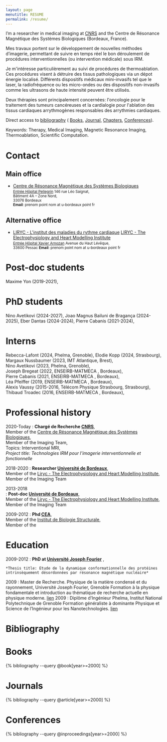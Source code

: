 ```yaml
---
layout: page
menutitle: RESUME
permalink: /resume/
---
```


I’m a researcher in medical imaging at [CNRS](https://www.cnrs.fr/fr/page-daccueil) and the Centre de Résonance Magnétique des Systèmes Biologiques (Bordeaux, France).

Mes travaux portent sur le développement de nouvelles méthodes d’imagerie, permettant de suivre en temps réel le bon déroulement de procédures interventionnelles (ou intervention médicale) sous IRM. 

Je m'intéresse particulièrement au suivi de procédures de thermoablation. Ces procédures visent à détruire des tissus pathologiques via un dépot énergie localisé. Différents dispositifs médicaux mini-invasifs tel que le laser, la radiofréquence ou les micro-ondes ou des dispositifs non-invasifs comme les ultrasons de haute intensité peuvent être utilisés. 

Deux thérapies sont principalement concernées: l'oncologie pour le traitement des tumeurs cancéreuses et la cardialogie pour l'ablation des tissus cardiaques arrythmogènes responsables des arrythmies cardiaques. 



Direct access to [bibliography](#bibliography) ( [Books](#books), [Journal](#Journal), [Chapters](#chapters), [Conferences](#conferences)).

<!---
[GitHub](#github), [Calls](#calls), [Highlights](#highlights), [PrePrints](#preprints),
-->

Keywords: Therapy, Medical Imaging, Magnetic Resonance Imaging, Thermoablation, Scientific Computation.

# Contact

## Main office

* [Centre de Résonance Magnétique des Systèmes Biologiques](https://www.rmsb.u-bordeaux.fr/fr/)  
  <small>
  [Entrée Hôpital Pellegrin](https://www.chu-bordeaux.fr/CHU-de-Bordeaux/H%C3%B4pitaux-et-sites-du-CHU/Groupe-hospitalier-Pellegrin/)
  146 rue Léo Saignat,   
  Bâtiment 4A – Zone Nord,  
  33076 Bordeaux  
  **Email**: prenom  point nom at u-bordeaux point fr
  </small>



## Alternative office

* [LIRYC - L'institut des maladies du rythme cardiaque](https://www.ihu-liryc.fr/en/) 
  [LIRYC - The Electrophysiology and Heart Modelling Institute](https://www.ihu-liryc.fr/fr/)  
  <small>
  [Entrée Hôpital Xavier Arnozan](https://www.chu-bordeaux.fr/CHU-de-Bordeaux/H%C3%B4pitaux-et-sites-du-CHU/Groupe-hospitalier-Sud/H%C3%B4pital-Xavier-Arnozan/)
  Avenue du Haut Lévêque,   
  33600 Pessac
  **Email**: prenom point nom at u-bordeaux point fr
  </small>


# Post-doc students

Maxime Yon (2019-2021),

# PhD students

Nino Avetikovi (2024-2027),
Joao Magnus Bailuni de Bragança (2024-2025),
Eber Dantas (2024-2024),
Pierre Cabanis (2021-2024),

# Interns

Rebecca-Lafont (2024, Phelma, Grenoble),
Elodie Kopp (2024, Strasbourg),
Margaux Nussbaumer (2023, IMT Atlantique, Brest),  
Nino Avetikovi (2023, Phelma, Grenoble),  
Joseph Bregeat (2022, ENSEIRB-MATMECA , Bordeaux),  
Pierre Cabanis (2021, ENSEIRB-MATMECA , Bordeaux),  
Léa Pfeiffer (2019, ENSEIRB-MATMECA , Bordeaux),  
Alexis Vaussy (2015-2016, Télécom Physique Strasbourg, Strasbourg),  
Thibaud Troadec (2016, ENSEIRB-MATMECA , Bordeaux),

# Professional history

2020-Today
:   **Chargé de Recherche [CNRS](https://www.cnrs.fr/fr/page-daccueil)**,  
    Member of the [Centre de Résonance Magnétique des Systèmes Biologiques](https://www.rmsb.u-bordeaux.fr/fr/),  
    Member of the Imaging Team,  
    Topics: Interventional MRI,  
    *Project title: Technologies IRM pour l’imagerie interventionnelle et fonctionnelle*  


2018-2020
:   **Researcher [Université de Bordeaux](https://www.u-bordeaux.fr/)**,  
    Member of the [Liryc - The Electrophysiology and Heart Modelling Institute](https://www.ihu-liryc.fr/en/),  
    Member of the Imaging Team

2013-2018  
:   **Post-doc [Université de Bordeaux](https://www.u-bordeaux.fr/)**,  
    Member of the [Liryc - The Electrophysiology and Heart Modelling Institute](https://www.ihu-liryc.fr/en/),  
    Member of the Imaging Team
      
      
2009-2012
:   **Phd [CEA](https://www.cea.fr/)**,  
    Member of the [Institut de Biologie Structurale](https://www.ibs.fr/),  
    Member of the

# Education

2009-2012
:   **PhD at [Université Joseph Fourier](https://www.univ-grenoble-alpes.fr/)** , 
     
    *Thesis title: Etude de la dynamique conformationnelle des protéines intrinsèquement désordonnées par résonance magnétique nucléaire*

2009
:   Master de Recherche. Physique de la matière condensé et du rayonnement, Université Joseph Fourier, Grenoble
    Formation à la physique fondamentale et introduction au thématique de recherche actuelle en physique moderne. [lien](https://www.grenoble-inp.fr/fr/formation/master-physique#page-presentation)
2009
:   Diplôme d’Ingénieur Phelma, Institut National Polytechnique de Grenoble
    Formation généraliste à dominante Physique et Science de l’Ingénieur pour les Nanotechnologies. [lien](https://phelma.grenoble-inp.fr/fr/l-ecole/ingenieur-en-micro-et-nanotechnologies)


  

# Bibliography

<!---
# GitHub 

# Calls

# Highlights

# Preprints

-->

# Books

{% bibliography --query @book[year>=2000] %}

# Journals

{% bibliography --query @article[year>=2000] %}

# Conferences

{% bibliography --query @inproceedings[year>=2000] %}









